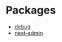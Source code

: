 # Packages

- [debug](https://www.npmjs.com/package/debug)
- [nest-admin](https://nestjs-admin.com/docs/install)
